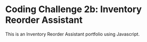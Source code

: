 # Coding Challenge 2b: Inventory Reorder Assistant

This is an Inventory Reorder Assistant portfolio using Javascript.